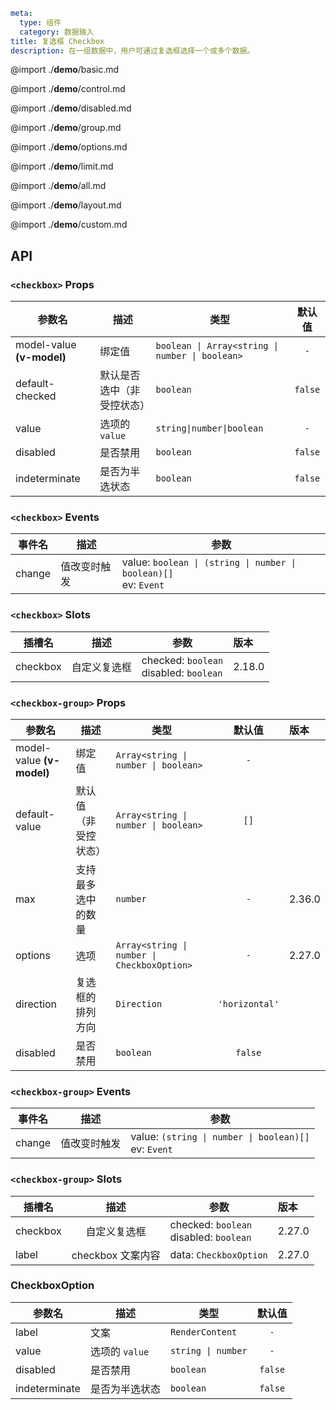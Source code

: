 ```yaml
meta:
  type: 组件
  category: 数据输入
title: 复选框 Checkbox
description: 在一组数据中，用户可通过复选框选择一个或多个数据。
```

@import ./__demo__/basic.md

@import ./__demo__/control.md

@import ./__demo__/disabled.md

@import ./__demo__/group.md

@import ./__demo__/options.md

@import ./__demo__/limit.md

@import ./__demo__/all.md

@import ./__demo__/layout.md

@import ./__demo__/custom.md

## API


### `<checkbox>` Props

|参数名|描述|类型|默认值|
|---|---|---|:---:|
|model-value **(v-model)**|绑定值|`boolean \| Array<string \| number \| boolean>`|`-`|
|default-checked|默认是否选中（非受控状态）|`boolean`|`false`|
|value|选项的 `value`|`string\|number\|boolean`|`-`|
|disabled|是否禁用|`boolean`|`false`|
|indeterminate|是否为半选状态|`boolean`|`false`|
### `<checkbox>` Events

|事件名|描述|参数|
|---|---|---|
|change|值改变时触发|value: ` boolean \| (string \| number \| boolean)[] `<br>ev: `Event`|
### `<checkbox>` Slots

|插槽名|描述|参数|版本|
|---|:---:|---|:---|
|checkbox|自定义复选框|checked: `boolean`<br>disabled: `boolean`|2.18.0|




### `<checkbox-group>` Props

|参数名|描述|类型|默认值|版本|
|---|---|---|:---:|:---|
|model-value **(v-model)**|绑定值|`Array<string \| number \| boolean>`|`-`||
|default-value|默认值（非受控状态）|`Array<string \| number \| boolean>`|`[]`||
|max|支持最多选中的数量|`number`|`-`|2.36.0|
|options|选项|`Array<string \| number \| CheckboxOption>`|`-`|2.27.0|
|direction|复选框的排列方向|`Direction`|`'horizontal'`||
|disabled|是否禁用|`boolean`|`false`||
### `<checkbox-group>` Events

|事件名|描述|参数|
|---|---|---|
|change|值改变时触发|value: `(string \| number \| boolean)[]`<br>ev: `Event`|
### `<checkbox-group>` Slots

|插槽名|描述|参数|版本|
|---|:---:|---|:---|
|checkbox|自定义复选框|checked: `boolean`<br>disabled: `boolean`|2.27.0|
|label|checkbox 文案内容|data: `CheckboxOption`|2.27.0|




### CheckboxOption

|参数名|描述|类型|默认值|
|---|---|---|:---:|
|label|文案|`RenderContent`|`-`|
|value|选项的 `value`|`string \| number`|`-`|
|disabled|是否禁用|`boolean`|`false`|
|indeterminate|是否为半选状态|`boolean`|`false`|


